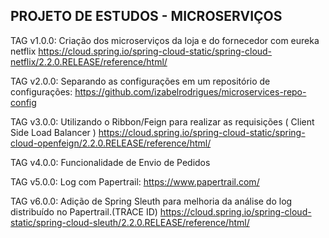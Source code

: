 ## PROJETO DE ESTUDOS - MICROSERVIÇOS

TAG v1.0.0:
  Criação dos microserviços da loja e do fornecedor com eureka netflix
    https://cloud.spring.io/spring-cloud-static/spring-cloud-netflix/2.2.0.RELEASE/reference/html/

TAG v2.0.0:
  Separando as configurações em um repositório de configurações:
    https://github.com/izabelrodrigues/microservices-repo-config

TAG v3.0.0:
  Utilizando o Ribbon/Feign para realizar as requisições ( Client Side Load Balancer )
    https://cloud.spring.io/spring-cloud-static/spring-cloud-openfeign/2.2.0.RELEASE/reference/html/

TAG v4.0.0:
  Funcionalidade de Envio de Pedidos

TAG v5.0.0:
  Log com Papertrail:
    https://www.papertrail.com/

TAG v6.0.0:
  Adição de Spring Sleuth para melhoria da análise do log distribuído no Papertrail.(TRACE ID)
    https://cloud.spring.io/spring-cloud-static/spring-cloud-sleuth/2.2.0.RELEASE/reference/html/
